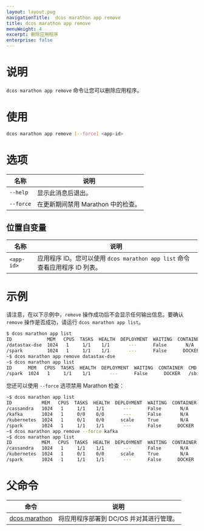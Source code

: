 ```yaml
---
layout: layout.pug
navigationTitle:  dcos marathon app remove
title: dcos marathon app remove
menuWeight: 4
excerpt: 删除应用程序
enterprise: false
---
```



# 说明

`dcos marathon app remove` 命令让您可以删除应用程序。

# 使用

```bash
dcos marathon app remove [--force] <app-id>
```

# 选项

| 名称 | 说明 |
|---------|-------------|
| `--help` | 显示此消息后退出。 |
| `--force` | 在更新期间禁用 Marathon 中的检查。|

## 位置自变量

| 名称 | 说明 |
|---------|-------------|
| `<app-id>` | 应用程序 ID。您可以使用 `dcos marathon app list` 命令查看应用程序 ID 列表。|




# 示例

请注意，在以下示例中，`remove` 操作成功后不会显示任何输出信息。要确认 `remove` 操作是否成功，请运行 `dcos marathon app list`。


```bash
$ dcos marathon app list
ID             MEM   CPUS  TASKS  HEALTH  DEPLOYMENT  WAITING  CONTAINER  CMD            
/datastax-dse  1024   1     1/1    1/1       ---      False       N/A     export...      
/spark         1024   1     1/1    1/1       ---      False      DOCKER   /sbin/init.sh  
~$ dcos marathon app remove datastax-dse
~$ dcos marathon app list
ID      MEM   CPUS  TASKS  HEALTH  DEPLOYMENT  WAITING  CONTAINER  CMD            
/spark  1024   1     1/1    1/1       ---      False      DOCKER   /sbin/init.sh  
```

您还可以使用 `--force` 选项禁用 Marathon 检查：

```bash
~$ dcos marathon app list
ID           MEM   CPUS  TASKS  HEALTH  DEPLOYMENT  WAITING  CONTAINER  CMD            
/cassandra   1024   1     1/1    1/1       ---      False       N/A     export...      
/kafka       1024   1     0/0    0/0       ---      False       N/A     export...      
/kubernetes  1024   1     0/1    0/0      scale     True        N/A     export...      
/spark       1024   1     1/1    1/1       ---      False      DOCKER   /sbin/init.sh  
~$ dcos marathon app remove --force kafka
~$ dcos marathon app list
ID           MEM   CPUS  TASKS  HEALTH  DEPLOYMENT  WAITING  CONTAINER  CMD            
/cassandra   1024   1     1/1    1/1       ---      False       N/A     export...      
/kubernetes  1024   1     0/1    0/0      scale     True        N/A     export...      
/spark       1024   1     1/1    1/1       ---      False      DOCKER   /sbin/init.sh  
```

# 父命令

| 命令 | 说明 |
|---------|-------------|
| [dcos marathon](/dcos/cn/1.12/cli/command-reference/dcos-marathon/) | 将应用程序部署到 DC/OS 并对其进行管理。|